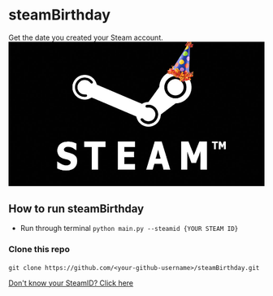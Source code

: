 # steamBirthday
Get the date you created your Steam account. 
![](images/steamBday.jpg)

## How to run steamBirthday
- Run through terminal 
`python main.py --steamid {YOUR STEAM ID}`

### Clone this repo 
`git clone https://github.com/<your-github-username>/steamBirthday.git`
    

[Don't know your SteamID? Click here](https://www.maketecheasier.com/find-steam-id/)
